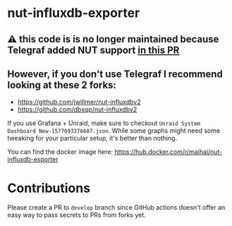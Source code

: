 # nut-influxdb-exporter
## :warning: this code is is no longer maintained because Telegraf added NUT support [in this PR](https://github.com/influxdata/telegraf/pull/9890/files#diff-60ad28a279b042acced351b6dd19a9a339d8349d6ab603054345bd23bd279462)
## However, if you don't use Telegraf I recommend looking at these 2 forks:
* https://github.com/jwillmer/nut-influxdbv2
* https://github.com/dbsqp/nut-influxdbv2

If you use Grafana + Unraid, make sure to checkout `Unraid System Dashboard New-1577093376607.json`. 
While some graphs might need some tweaking for your particular setup, it's better than nothing.

You can find the docker image here:
https://hub.docker.com/r/maihai/nut-influxdb-exporter

# Contributions
Please create a PR to `develop` branch since GitHub actions doesn't offer an easy way to pass secrets to PRs from forks yet.
